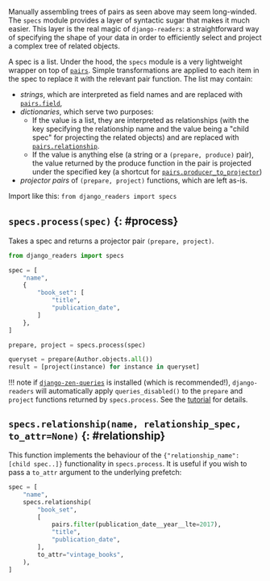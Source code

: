 Manually assembling trees of pairs as seen above may seem long-winded. The `specs` module provides a layer of syntactic sugar that makes it much easier. This layer is the real magic of `django-readers`: a straightforward way of specifying the shape of your data in order to efficiently select and project a complex tree of related objects.

A spec is a list. Under the hood, the `specs` module is a very lightweight wrapper on top of [`pairs`](pairs.md). Simple transformations are applied to each item in the spec to replace it with the relevant pair function. The list may contain:

* _strings_, which are interpreted as field names and are replaced with [`pairs.field`](pairs.md#field),
* _dictionaries_, which serve two purposes:
    * If the value is a list, they are interpreted as relationships (with the key specifying the relationship name and the value being a "child spec" for projecting the related objects) and are replaced with [`pairs.relationship`](pairs.md#relationship).
    * If the value is anything else (a string or a `(prepare, produce)` pair), the value returned by the produce function in the pair is projected under the specified key (a shortcut for [`pairs.producer_to_projector`](pairs.md#producer_to_projector))
* _projector pairs_ of `(prepare, project)` functions, which are left as-is.

Import like this: `from django_readers import specs`

## `specs.process(spec)` {: #process}

Takes a spec and returns a projector pair `(prepare, project)`.

```python
from django_readers import specs

spec = [
    "name",
    {
        "book_set": [
            "title",
            "publication_date",
        ]
    },
]

prepare, project = specs.process(spec)

queryset = prepare(Author.objects.all())
result = [project(instance) for instance in queryset]
```

!!! note
    if [`django-zen-queries`](https://github.com/dabapps/django-zen-queries) is installed (which is recommended!), `django-readers` will automatically apply `queries_disabled()` to the `prepare` and `project` functions returned by `specs.process`. See the [tutorial](../tutorial.md#a-note-on-django-zen-queries) for details.

## `specs.relationship(name, relationship_spec, to_attr=None)` {: #relationship}

This function implements the behaviour of the `{"relationship_name": [child spec..]}` functionality in `specs.process`. It is useful if you wish to pass a `to_attr` argument to the underlying prefetch:

```python
spec = [
    "name",
    specs.relationship(
        "book_set",
        [
            pairs.filter(publication_date__year__lte=2017),
            "title",
            "publication_date",
        ],
        to_attr="vintage_books",
    ),
]
```
